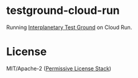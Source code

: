 testground-cloud-run
====================

Running [Interplanetary Test Ground](https://github.com/ipfs/testground) on Cloud Run.

# License

MIT/Apache-2 ([Permissive License Stack](https://protocol.ai/blog/announcing-the-permissive-license-stack/))

